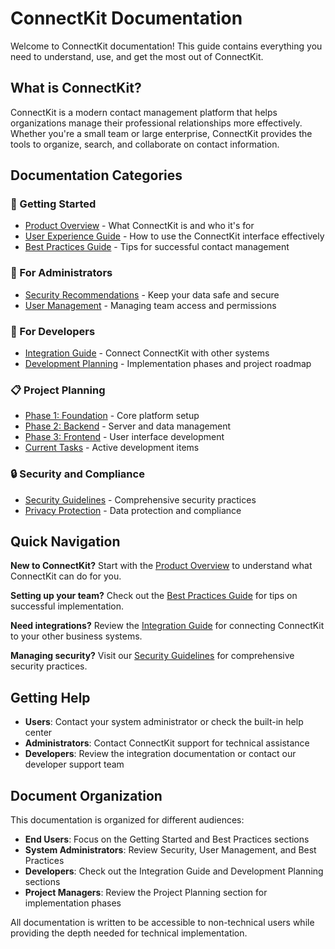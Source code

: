 # ConnectKit Documentation

Welcome to ConnectKit documentation! This guide contains everything you need to understand, use, and get the most out of ConnectKit.

## What is ConnectKit?

ConnectKit is a modern contact management platform that helps organizations manage their professional relationships more effectively. Whether you're a small team or large enterprise, ConnectKit provides the tools to organize, search, and collaborate on contact information.

## Documentation Categories

### 🚀 Getting Started

- [Product Overview](planning/PRD-CONNECTKIT.md) - What ConnectKit is and who it's for
- [User Experience Guide](frontend/UI-UX-GUIDELINES.md) - How to use the ConnectKit interface effectively
- [Best Practices Guide](guides/BEST-PRACTICES-GUIDE.md) - Tips for successful contact management

### 🔧 For Administrators

- [Security Recommendations](security/SECURITY-RECOMMENDATIONS.md) - Keep your data safe and secure
- [User Management](guides/CODE-REVIEW-CHECKLIST.md) - Managing team access and permissions

### 🔗 For Developers

- [Integration Guide](architecture/API-SPECIFICATION.md) - Connect ConnectKit with other systems
- [Development Planning](planning/) - Implementation phases and project roadmap

### 📋 Project Planning

- [Phase 1: Foundation](planning/PHASE-1-FOUNDATION.md) - Core platform setup
- [Phase 2: Backend](planning/PHASE-2-BACKEND.md) - Server and data management
- [Phase 3: Frontend](planning/PHASE-3-FRONTEND.md) - User interface development
- [Current Tasks](planning/EXECUTION-TODO.md) - Active development items

### 🔒 Security and Compliance

- [Security Guidelines](security/) - Comprehensive security practices
- [Privacy Protection](security/SECURITY-RECOMMENDATIONS.md) - Data protection and compliance

## Quick Navigation

**New to ConnectKit?** Start with the [Product Overview](planning/PRD-CONNECTKIT.md) to understand what ConnectKit can do for you.

**Setting up your team?** Check out the [Best Practices Guide](guides/BEST-PRACTICES-GUIDE.md) for tips on successful implementation.

**Need integrations?** Review the [Integration Guide](architecture/API-SPECIFICATION.md) for connecting ConnectKit to your other business systems.

**Managing security?** Visit our [Security Guidelines](security/SECURITY-RECOMMENDATIONS.md) for comprehensive security practices.

## Getting Help

- **Users**: Contact your system administrator or check the built-in help center
- **Administrators**: Contact ConnectKit support for technical assistance
- **Developers**: Review the integration documentation or contact our developer support team

## Document Organization

This documentation is organized for different audiences:

- **End Users**: Focus on the Getting Started and Best Practices sections
- **System Administrators**: Review Security, User Management, and Best Practices
- **Developers**: Check out the Integration Guide and Development Planning sections
- **Project Managers**: Review the Project Planning section for implementation phases

All documentation is written to be accessible to non-technical users while providing the depth needed for technical implementation.
